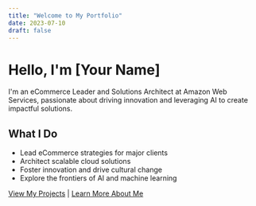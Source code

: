 ```yaml
---
title: "Welcome to My Portfolio"
date: 2023-07-10
draft: false
---
```


# Hello, I'm [Your Name]

I'm an eCommerce Leader and Solutions Architect at Amazon Web Services, passionate about driving innovation and leveraging AI to create impactful solutions.

## What I Do

- Lead eCommerce strategies for major clients
- Architect scalable cloud solutions
- Foster innovation and drive cultural change
- Explore the frontiers of AI and machine learning

[View My Projects](/projects) | [Learn More About Me](/about)